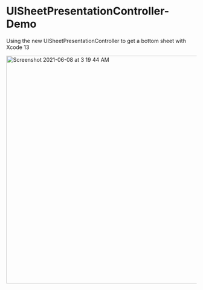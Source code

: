 # UISheetPresentationController-Demo
Using the new UISheetPresentationController to get a bottom sheet with Xcode 13

<img width="602" alt="Screenshot 2021-06-08 at 3 19 44 AM" src="https://user-images.githubusercontent.com/23268034/121092469-3686d900-c809-11eb-961a-d309c232dedb.png">
